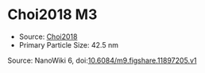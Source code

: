 <a name="material" />

# Choi2018 M3
<script type="application/ld+json">
  {
    "@context": "https://schema.org/",
    "@type": "ChemicalSubstance",
    "@id": "https://egonw.github.io/nanowiki/nanowiki514.html#material",
    "http://purl.org/dc/terms/conformsTo":
      {
        "@type": "CreativeWork",
        "@id": "https://bioschemas.org/profiles/ChemicalSubstance/0.4-RELEASE/"
      },
    "identfier": "514",
    "name": "Choi2018 M3",
    "url": "https://egonw.github.io/nanowiki/nanowiki514.html#material",
    "sameAs": "http://127.0.0.1/mediawiki/index.php/Special:URIResolver/Choi2018_M3"
  }
</script>


* Source: [Choi2018](articleChoi2018.md)
* Primary Particle Size: 42.5 nm


Source: NanoWiki 6, doi:[10.6084/m9.figshare.11897205.v1](https://doi.org/10.6084/m9.figshare.11897205.v1)
